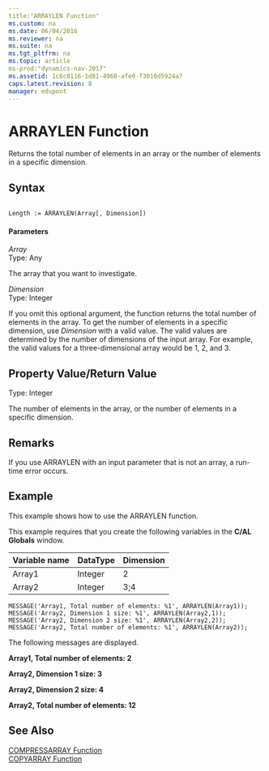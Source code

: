 ```yaml
---
title:"ARRAYLEN Function"
ms.custom: na
ms.date: 06/04/2016
ms.reviewer: na
ms.suite: na
ms.tgt_pltfrm: na
ms.topic: article
ms-prod:"dynamics-nav-2017"
ms.assetid: 1c6c8116-1d81-4960-afe0-f3010d5924a7
caps.latest.revision: 8
manager: edupont
---
```

# ARRAYLEN Function
Returns the total number of elements in an array or the number of elements in a specific dimension.  
  
## Syntax  
  
```  
  
Length := ARRAYLEN(Array[, Dimension])  
```  
  
#### Parameters  
 *Array*  
 Type: Any  
  
 The array that you want to investigate.  
  
 *Dimension*  
 Type: Integer  
  
 If you omit this optional argument, the function returns the total number of elements in the array. To get the number of elements in a specific dimension, use *Dimension* with a valid value. The valid values are determined by the number of dimensions of the input array. For example, the valid values for a three\-dimensional array would be 1, 2, and 3.  
  
## Property Value\/Return Value  
 Type: Integer  
  
 The number of elements in the array, or the number of elements in a specific dimension.  
  
## Remarks  
 If you use ARRAYLEN with an input parameter that is not an array, a run\-time error occurs.  
  
## Example  
 This example shows how to use the ARRAYLEN function.  
  
 This example requires that you create the following variables in the **C\/AL Globals** window.  
  
|Variable name|DataType|Dimension|  
|-------------------|--------------|---------------|  
|Array1|Integer|2|  
|Array2|Integer|3;4|  
  
```  
MESSAGE('Array1, Total number of elements: %1', ARRAYLEN(Array1));  
MESSAGE('Array2, Dimension 1 size: %1', ARRAYLEN(Array2,1));  
MESSAGE('Array2, Dimension 2 size: %1', ARRAYLEN(Array2,2));  
MESSAGE('Array2, Total number of elements: %1', ARRAYLEN(Array2));  
```  
  
 The following messages are displayed.  
  
 **Array1, Total number of elements: 2**  
  
 **Array2, Dimension 1 size: 3**  
  
 **Array2, Dimension 2 size: 4**  
  
 **Array2, Total number of elements: 12**  
  
## See Also  
 [COMPRESSARRAY Function](COMPRESSARRAY-Function.md)   
 [COPYARRAY Function](COPYARRAY-Function.md)